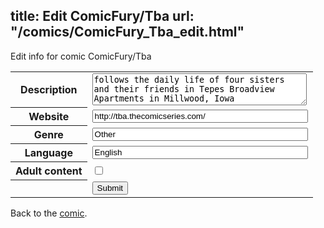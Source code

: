title: Edit ComicFury/Tba
url: "/comics/ComicFury_Tba_edit.html"
---
Edit info for comic ComicFury/Tba

<form name="comic" action="http://gaepostmail.appspot.com/comic/" method="post">
<table class="comicinfo">
<tr>
<th>Description</th><td><textarea name="description" cols="40" rows="3">follows the daily life of four sisters and their friends in Tepes Broadview Apartments in Millwood, Iowa</textarea></td>
</tr>
<tr>
<th>Website</th><td><input type="text" name="url" value="http://tba.thecomicseries.com/" size="40"/></td>
</tr>
<tr>
<th>Genre</th><td><input type="text" name="genre" value="Other" size="40"/></td>
</tr>
<tr>
<th>Language</th><td><input type="text" name="language" value="English" size="40"/></td>
</tr>
<tr>
<th>Adult content</th><td><input type="checkbox" name="adult" value="adult" /></td>
</tr>
<tr>
<th></th><td>
<input type="hidden" name="comic" value="ComicFury_Tba" />
<input type="submit" name="submit" value="Submit" />
</td>
</tr>
</table>
</form>

Back to the [comic](ComicFury_Tba.html).

